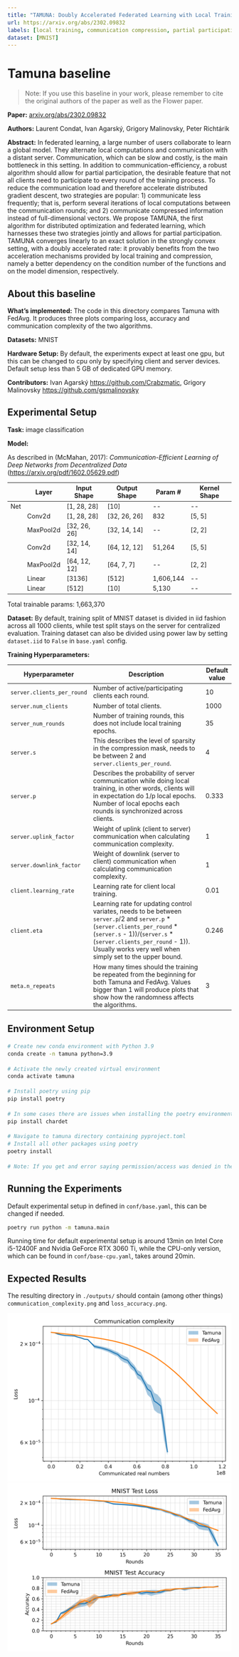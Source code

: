 ```yaml
---
title: "TAMUNA: Doubly Accelerated Federated Learning with Local Training, Compression, and Partial Participation"
url: https://arxiv.org/abs/2302.09832
labels: [local training, communication compression, partial participation, variance reduction]
dataset: [MNIST]
---
```


# Tamuna baseline

> Note: If you use this baseline in your work, please remember to cite the original authors of the paper as well as the Flower paper.

****Paper:**** [arxiv.org/abs/2302.09832](https://arxiv.org/abs/2302.098320)

****Authors:**** Laurent Condat, Ivan Agarský, Grigory Malinovsky, Peter Richtárik

****Abstract:**** In federated learning, a large number of users collaborate to learn a global model. They alternate local computations and communication with a distant server. Communication, which can be slow and costly, is the main bottleneck in this setting. In addition to communication-efficiency, a robust algorithm should allow for partial participation, the desirable feature that not all clients need to participate to every round of the training process. To reduce the communication load and therefore accelerate distributed gradient descent, two strategies are popular: 1) communicate less frequently; that is, perform several iterations of local computations between the communication rounds; and 2) communicate compressed information instead of full-dimensional vectors. We propose TAMUNA, the first algorithm for distributed optimization and federated learning, which harnesses these two strategies jointly and allows for partial participation. TAMUNA converges linearly to an exact solution in the strongly convex setting, with a doubly accelerated rate: it provably benefits from the two acceleration mechanisms provided by local training and compression, namely a better dependency on the condition number of the functions and on the model dimension, respectively.


## About this baseline

****What’s implemented:**** The code in this directory compares Tamuna with FedAvg. It produces three plots comparing loss, accuracy and communication complexity of the two algorithms. 

****Datasets:**** MNIST

****Hardware Setup:**** By default, the experiments expect at least one gpu, but this can be changed to cpu only by specifying client and server devices. Default setup less than 5 GB of dedicated GPU memory.

****Contributors:**** Ivan Agarský https://github.com/Crabzmatic, Grigory Malinovsky https://github.com/gsmalinovsky


## Experimental Setup

****Task:**** image classification

****Model:**** 

As described in (McMahan, 2017): _Communication-Efficient Learning of Deep Networks from Decentralized Data_ (https://arxiv.org/pdf/1602.05629.pdf)

|     | Layer     | Input Shape  | Output Shape | Param #   | Kernel Shape |
|-----|-----------|--------------|--------------|-----------|--------------|
| Net |           | [1, 28, 28]  | [10]         | --        | --           |
|     | Conv2d    | [1, 28, 28]  | [32, 26, 26] | 832       | [5, 5]       |
|     | MaxPool2d | [32, 26, 26] | [32, 14, 14] | --        | [2, 2]       |
|     | Conv2d    | [32, 14, 14] | [64, 12, 12] | 51,264    | [5, 5]       |
|     | MaxPool2d | [64, 12, 12] | [64, 7, 7]   | --        | [2, 2]       |
|     | Linear    | [3136]       | [512]        | 1,606,144 | --           |
|     | Linear    | [512]        | [10]         | 5,130     | --           |

Total trainable params: 1,663,370

****Dataset:**** By default, training split of MNIST dataset is divided in iid fashion across all 1000 clients, while test split stays on the server for centralized evaluation. Training dataset can also be divided using power law by setting `dataset.iid` to `False` in `base.yaml` config.

****Training Hyperparameters:**** 

| Hyperparameter             | Description                                                                                                                                                                                                                                                 | Default value |
|----------------------------|-------------------------------------------------------------------------------------------------------------------------------------------------------------------------------------------------------------------------------------------------------------|---------------|
| `server.clients_per_round` | Number of active/participating clients each round.                                                                                                                                                                                                          | 10            |
| `server.num_clients`       | Number of total clients.                                                                                                                                                                                                                                    | 1000          |
| `server_num_rounds`        | Number of training rounds, this does not include local training epochs.                                                                                                                                                                                     | 35            |
| `server.s`                 | This describes the level of sparsity in the compression mask, needs to be between 2 and `server.clients_per_round`.                                                                                                                                         | 4             |
| `server.p`                 | Describes the probability of server communication while doing local training, in other words, clients will in expectation do 1/p local epochs. Number of local epochs each rounds is synchronized across clients.                                           | 0.333         |
| `server.uplink_factor`     | Weight of uplink (client to server) communication when calculating communication complexity.                                                                                                                                                                | 1             |
| `server.downlink_factor`   | Weight of downlink (server to client) communication when calculating communication complexity.                                                                                                                                                              | 1             |
| `client.learning_rate`     | Learning rate for client local training.                                                                                                                                                                                                                    | 0.01          |
| `client.eta`               | Learning rate for updating control variates, needs to be between `server.p`/2 and `server.p` * (`server.clients_per_round` * (`server.s` - 1))/(`server.s` * (`server.clients_per_round` - 1)). Usually works very well when simply set to the upper bound. | 0.246         |
| `meta.n_repeats`           | How many times should the training be repeated from the beginning for both Tamuna and FedAvg. Values bigger than 1 will produce plots that show how the randomness affects the algorithms.                                                                  | 3             |   

## Environment Setup

```bash
# Create new conda environment with Python 3.9
conda create -n tamuna python=3.9

# Activate the newly created virtual environment
conda activate tamuna

# Install poetry using pip
pip install poetry

# In some cases there are issues when installing the poetry environment if chardet package is not previously installed
pip install chardet

# Navigate to tamuna directory containing pyproject.toml
# Install all other packages using poetry
poetry install

# Note: If you get and error saying permission/access was denied in the middle of package installations, just rerun the poetry install command. It is most probably a bug in poetry. 
```


## Running the Experiments

Default experimental setup in defined in `conf/base.yaml`, this can be changed if needed.

```bash
poetry run python -m tamuna.main
```

Running time for default experimental setup is around 13min on Intel Core i5-12400F and Nvidia GeForce RTX 3060 Ti, 
while the CPU-only version, which can be found in `conf/base-cpu.yaml`, takes around 20min.


## Expected Results

The resulting directory in `./outputs/` should contain (among other things) `communication_complexity.png` and `loss_accuracy.png`.

![Communication complexity](docs/communication_complexity.png)
![Loss and accuracy](docs/loss_accuracy.png)

